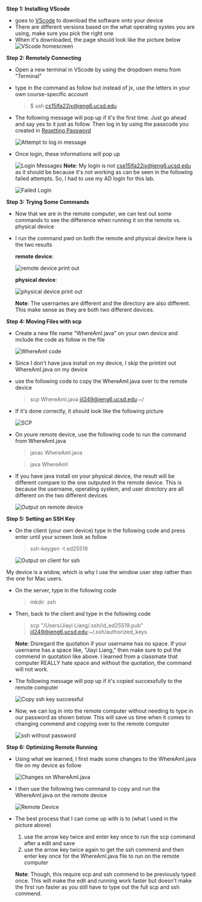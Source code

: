 **Step 1: Installing VScode**
- goes to [VScode](https://code.visualstudio.com/) to download the software onto your device 
- There are different versions based on the what operating systes you are using, make sure you pick the right one 
- When it's downloaded, the page should look like the picture below 
    ![VScode homescreen](VScode.png)

**Step 2: Remotely Connecting**
- Open a new terminal in VScode by using the dropdown menu from "Terminal" 
- type in the command as follow but instead of jx, use the letters in your own course-specific account
    > $ ssh cs15lfa22jx@ieng6.ucsd.edu
- The following message will pop up if it's the first time. Just go ahead and say yes to it just as follow. Then log in by using the passcode you created in [Resetting Password](https://sdacs.ucsd.edu/~icc/index.php)

    ![Attempt to log in message](step2.0.JPG) 
- Once login, these informations will pop up 

    ![Login Messages](step2.2.PNG)
 **Note**: My login is not cse15lfa22jx@ieng6.ucsd.edu as it should be because it's not working as can be seen in the following failed attempts. So, I had to use my AD login for this lab. 

    ![Failed Login](step2.3.PNG)

**Step 3: Trying Some Commands**
- Now that we are in the remote computer, we can test out some commands to see the difference when running it on the remote vs. physical device 
- I run the command pwd on both the remote and physical device here is the two results
    
    **remote device**: 
    
    ![remote device print out](step3.0.PNG)

    **physical device**: 
    
    ![physical device print out](step3.1.PNG)

    **Note**: The usernames are different and the directory are also different. This make sense as they are both two different devices. 


**Step 4: Moving Files with scp**
- Create a new file name "WhereAmI.java" on your own device and include the code as follow in the file

    ![WhereAmI code](step4.0.PNG)

- Since I don't have java install on my device, I skip the printint out WhereAmI.java on my device 
- use the following code to copy the WhereAmI.java over to the remote device 
    >scp WhereAmI.java jil249@ieng6.ucsd.edu:~/ 
- If it's done correctly, it should look like the following picture 

    ![SCP](step4.1.PNG)

- On youre remote device, use the following code to run the command from WhereAmI.java
    >javac WhereAmI.java

    >java WhereAmI

- If you have java install on your physical device, the result will be different compare to the one outputed in the remote device. This is because the username, operating system, and user directory are all different on the two different devices 

    ![Output on remote device](step4.2.PNG)

**Step 5: Setting an SSH Key**
- On the client (your own device) type in the following code and press enter until your screen look as follow 
    > ssh-keygen -t ed25519

    ![Output on client for ssh](step5.0.PNG)

My device is a widow, which is why I use the window user step rather than the one for Mac users. 

- On the server, type in the following code 
    >mkdir .ssh

- Then, back to the client and type in the following code
    >scp "/Users/Jiayi Liang/.ssh/id_ed25519.pub" jil249@ieng6.ucsd.edu:~/.ssh/authorized_keys

    **Note**: Disregard the quotation if your username has no space. If your username has a space like, "Jiayi Liang," then make sure to put the commend in quotation like above. I learned from a classmate that computer REALLY hate space and without the quotation, the command will not work.

- The following message will pop up if it's copied successfully to the remote computer 

    ![Copy ssh key successful](step5.1.PNG)

- Now, we can log in into the remote computer without needing to type in our password as shown below. This will save us time when it comes to changing commend and copying over to the remote computer 

    ![ssh without password](step5.2.PNG)

**Step 6: Optimizing Remote Running**
- Using what we learned, I first made some changes to the WhereAmI.java file on my device as follow 

    ![Changes on WhereAmI.java](step6.1.PNG)

- I then use the following two command to copy and run the WhereAmI.java on the remote device 

    ![Remote Device](step6.2.PNG)
- The best process that I can come up with is to (what I used in the picture above)

    1. use the arrow key twice and enter key once to run the scp command after a edit and save 
    2. use the arrow key twice again to get the ssh commend and then enter key once for the WhereAmI.java file to run on the remote computer 

    **Note**: Though, this require scp and ssh commend to be previously typed once. This will make the edit and running work faster but doesn't make the first run faster as you still have to type out the full scp and ssh commend. 
